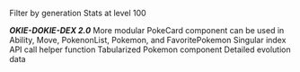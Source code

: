 Filter by generation
Stats at level 100

***OKIE-DOKIE-DEX 2.0***
    More modular PokeCard component can be used in Ability, Move, PokenonList, Pokemon, and FavoritePokemon
    Singular index API call helper function
    Tabularized Pokemon component
    Detailed evolution data